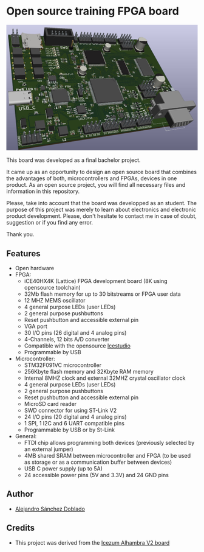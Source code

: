 # Open source training FPGA board

![](https://github.com/asdoblado96/TFG_2020_ASD/blob/master/Docs/3dfinal.jpg)

This board was developed as a final bachelor project.

It came up as an opportunity to design an open source board that combines the advantages of both, microcontrollers and FPGAs, devices in one product. As an open source project, you will find all necessary files and information in this repository.

Please, take into account that the board was developped as an student. The purpose of this project was merely to learn about electronics and electronic product development. Please, don't hesitate to contact me in case of doubt, suggestion or if you find any error. 

Thank you.

## Features

* Open hardware
* FPGA:
    * iCE40HX4K (Lattice) FPGA development board (8K using opensource toolchain)
    * 32Mb flash memory for up to 30 bitstreams or FPGA user data
    * 12 MHZ MEMS oscillator 
    * 4 general purpose LEDs (user LEDs)
    * 2 general purpose pushbuttons
    * Reset pushbutton and accessible external pin
    * VGA port
    * 30 I/O pins (26 digital and 4 analog pins)
    * 4-Channels, 12 bits A/D converter
    * Compatible with the opensource [Icestudio](https://github.com/FPGAwars/icestudio/)
    * Programmable by USB
* Microcontroller:
    * STM32F091VC microcontroller
    * 256Kbyte flash memory and 32Kbyte RAM memory
    * Internal 8MHZ clock and external 32MHZ crystal oscillator clock
    * 4 general purpose LEDs (user LEDs)
    * 2 general purpose pushbuttons
    * Reset pushbutton and accessible external pin
    * MicroSD card reader
    * SWD connector for using ST-Link V2
    * 24 I/O pins (20 digital and 4 analog pins)
    * 1 SPI, 1 I2C and 6 UART compatible pins
    * Programmable by USB or by St-Link
* General:
    * FTDI chip allows programming both devices (previously selected by an external jumper) 
    * 4MB shared SRAM between microcontroller and FPGA (to be used as storage or as a communication buffer between devices)
    * USB C power supply (up to 5A)
    * 24 accessible power pins (5V and 3.3V) and 24 GND pins


## Author

* [Alejandro Sánchez Doblado](https://www.linkedin.com/in/alejandro-s%C3%A1nchez-doblado-014724183/)

## Credits

* This project was derived from the [Icezum Alhambra V2 board](https://github.com/FPGAwars/Alhambra-II-FPGA)
